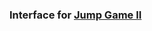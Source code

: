 ### Interface for [Jump Game II](https://leetcode.com/problems/jump-game-ii/?envType=study-plan-v2&envId=top-interview-150)